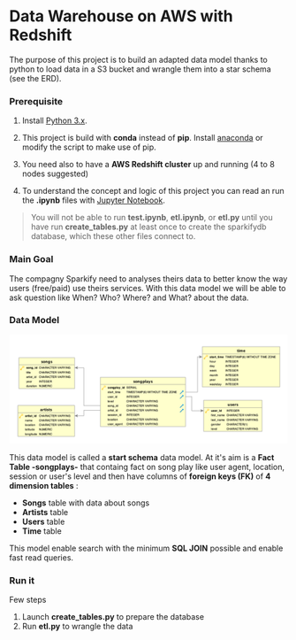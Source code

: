 # Data Warehouse on AWS with Redshift

The purpose of this project is to build an adapted data model thanks to python to load data in a S3 bucket and wrangle them into a star schema (see the ERD).

### Prerequisite

1. Install [Python 3.x](https://www.python.org/).

2. This project is build with **conda** instead of **pip**.
Install [anaconda](https://www.anaconda.com/distribution/) or modify the script to make use of pip.

3. You need also to have a **AWS Redshift cluster** up and running (4 to 8 nodes suggested)

4. To understand the concept and logic of this project you can read an run the **.ipynb** files with [Jupyter Notebook](https://jupyter.org/).

> You will not be able to run **test.ipynb**, **etl.ipynb**, or **etl.py** until you have run **create_tables.py** at least once to create the sparkifydb database, which these other files connect to.

### Main Goal
The compagny Sparkify need to analyses theirs data to better know the way users (free/paid) use theirs services. With this data model we will be able to ask question like When? Who? Where? and What? about the data.

### Data Model
![Song ERD](./Song_ERD.png)

This data model is called a **start schema** data model. At it's aim is a **Fact Table -songplays-** that containg fact on song play like user agent, location, session or user's level and then have columns of **foreign keys (FK)** of **4 dimension tables** :

* **Songs** table with data about songs
* **Artists** table
* **Users** table
* **Time** table

This model enable search with the minimum **SQL JOIN** possible and enable fast read queries.

### Run it
Few steps

1. Launch **create_tables.py** to prepare the database
2. Run **etl.py** to wrangle the data